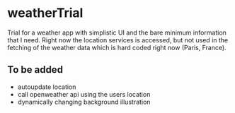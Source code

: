# weatherTrial

Trial for a weather app with simplistic UI and the bare minimum information that I need. Right now the location services is accessed, but
not used in the fetching of the weather data which is hard coded right now (Paris, France). 

## To be added
- autoupdate location
- call openweather api using the users location
- dynamically changing background illustration
